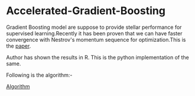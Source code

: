 # Accelerated-Gradient-Boosting

Gradient Boosting model are suppose to provide stellar performance for supervised learning.Recently it has been proven that we can have faster convergence with Nestrov's momentum sequence for optimization.This is the [paper](https://arxiv.org/abs/1803.02042).

Author has shown the results in R. This is the python implementation of the same.

Following is the algorithm:-


[Algorithm](https://github.com/avinashbarnwal/Accelerated-Gradient-Boosting/blob/master/document/boosting-algorithm.pdf)

